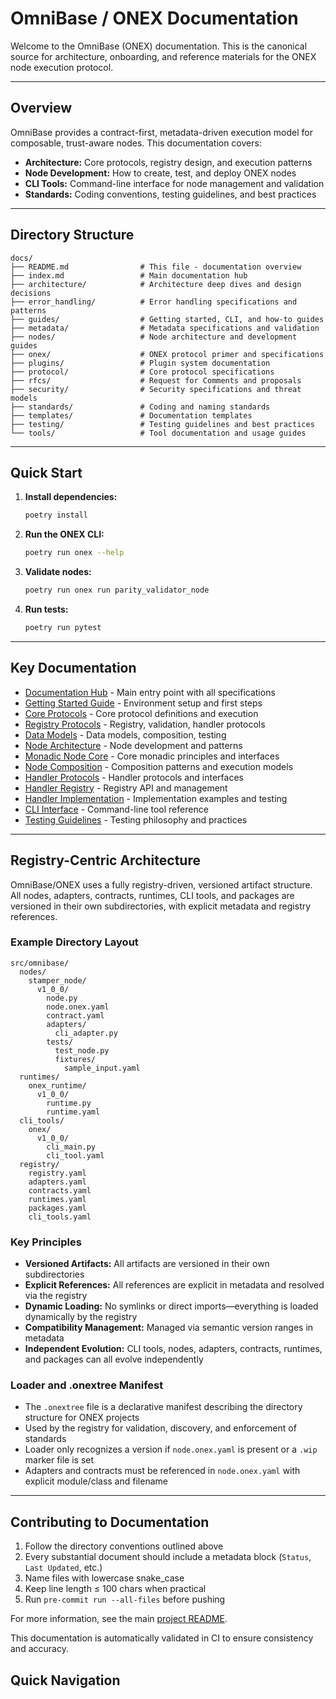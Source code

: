 # OmniBase / ONEX Documentation

Welcome to the OmniBase (ONEX) documentation. This is the canonical source for architecture, onboarding, and reference materials for the ONEX node execution protocol.

---

## Overview

OmniBase provides a contract-first, metadata-driven execution model for composable, trust-aware nodes. This documentation covers:

- **Architecture:** Core protocols, registry design, and execution patterns
- **Node Development:** How to create, test, and deploy ONEX nodes
- **CLI Tools:** Command-line interface for node management and validation
- **Standards:** Coding conventions, testing guidelines, and best practices

---

## Directory Structure

```
docs/
├── README.md                # This file - documentation overview
├── index.md                 # Main documentation hub
├── architecture/            # Architecture deep dives and design decisions
├── error_handling/          # Error handling specifications and patterns
├── guides/                  # Getting started, CLI, and how-to guides
├── metadata/                # Metadata specifications and validation
├── nodes/                   # Node architecture and development guides
├── onex/                    # ONEX protocol primer and specifications
├── plugins/                 # Plugin system documentation
├── protocol/                # Core protocol specifications
├── rfcs/                    # Request for Comments and proposals
├── security/                # Security specifications and threat models
├── standards/               # Coding and naming standards
├── templates/               # Documentation templates
├── testing/                 # Testing guidelines and best practices
└── tools/                   # Tool documentation and usage guides
```

---

## Quick Start

1. **Install dependencies:**
   ```bash
   poetry install
   ```

2. **Run the ONEX CLI:**
   ```bash
   poetry run onex --help
   ```

3. **Validate nodes:**
   ```bash
   poetry run onex run parity_validator_node
   ```

4. **Run tests:**
   ```bash
   poetry run pytest
   ```

---

## Key Documentation

- [Documentation Hub](index.md) - Main entry point with all specifications
- [Getting Started Guide](guides/getting_started.md) - Environment setup and first steps
- [Core Protocols](reference-protocols-core.md) - Core protocol definitions and execution
- [Registry Protocols](reference-protocols-registry.md) - Registry, validation, handler protocols
- [Data Models](reference-data-models.md) - Data models, composition, testing
- [Node Architecture](nodes/index.md) - Node development and patterns
- [Monadic Node Core](architecture-node-monadic-core.md) - Core monadic principles and interfaces
- [Node Composition](architecture-node-composition.md) - Composition patterns and execution models
- [Handler Protocols](reference-handlers-protocol.md) - Handler protocols and interfaces
- [Handler Registry](reference-handlers-registry.md) - Registry API and management
- [Handler Implementation](guide-handlers-implementation.md) - Implementation examples and testing
- [CLI Interface](cli_interface.md) - Command-line tool reference
- [Testing Guidelines](testing.md) - Testing philosophy and practices

---

## Registry-Centric Architecture

OmniBase/ONEX uses a fully registry-driven, versioned artifact structure. All nodes, adapters, contracts, runtimes, CLI tools, and packages are versioned in their own subdirectories, with explicit metadata and registry references.

### Example Directory Layout

```
src/omnibase/
  nodes/
    stamper_node/
      v1_0_0/
        node.py
        node.onex.yaml
        contract.yaml
        adapters/
          cli_adapter.py
        tests/
          test_node.py
          fixtures/
            sample_input.yaml
  runtimes/
    onex_runtime/
      v1_0_0/
        runtime.py
        runtime.yaml
  cli_tools/
    onex/
      v1_0_0/
        cli_main.py
        cli_tool.yaml
  registry/
    registry.yaml
    adapters.yaml
    contracts.yaml
    runtimes.yaml
    packages.yaml
    cli_tools.yaml
```

### Key Principles

- **Versioned Artifacts:** All artifacts are versioned in their own subdirectories
- **Explicit References:** All references are explicit in metadata and resolved via the registry
- **Dynamic Loading:** No symlinks or direct imports—everything is loaded dynamically by the registry
- **Compatibility Management:** Managed via semantic version ranges in metadata
- **Independent Evolution:** CLI tools, nodes, adapters, contracts, runtimes, and packages can all evolve independently

### Loader and .onextree Manifest

- The `.onextree` file is a declarative manifest describing the directory structure for ONEX projects
- Used by the registry for validation, discovery, and enforcement of standards
- Loader only recognizes a version if `node.onex.yaml` is present or a `.wip` marker file is set
- Adapters and contracts must be referenced in `node.onex.yaml` with explicit module/class and filename

---

## Contributing to Documentation

1. Follow the directory conventions outlined above
2. Every substantial document should include a metadata block (`Status`, `Last Updated`, etc.)
3. Name files with lowercase snake_case
4. Keep line length ≤ 100 chars when practical
5. Run `pre-commit run --all-files` before pushing

For more information, see the main [project README](../README.md).

This documentation is automatically validated in CI to ensure consistency and accuracy.

## Quick Navigation 